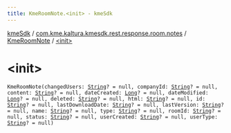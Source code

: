 ```yaml
---
title: KmeRoomNote.<init> - kmeSdk
---
```


[kmeSdk](../../index.html) / [com.kme.kaltura.kmesdk.rest.response.room.notes](../index.html) / [KmeRoomNote](index.html) / [&lt;init&gt;](./-init-.html)

# &lt;init&gt;

`KmeRoomNote(changedUsers: `[`String`](https://kotlinlang.org/api/latest/jvm/stdlib/kotlin/-string/index.html)`? = null, companyId: `[`String`](https://kotlinlang.org/api/latest/jvm/stdlib/kotlin/-string/index.html)`? = null, content: `[`String`](https://kotlinlang.org/api/latest/jvm/stdlib/kotlin/-string/index.html)`? = null, dateCreated: `[`Long`](https://kotlinlang.org/api/latest/jvm/stdlib/kotlin/-long/index.html)`? = null, dateModified: `[`Long`](https://kotlinlang.org/api/latest/jvm/stdlib/kotlin/-long/index.html)`? = null, deleted: `[`String`](https://kotlinlang.org/api/latest/jvm/stdlib/kotlin/-string/index.html)`? = null, html: `[`String`](https://kotlinlang.org/api/latest/jvm/stdlib/kotlin/-string/index.html)`? = null, id: `[`String`](https://kotlinlang.org/api/latest/jvm/stdlib/kotlin/-string/index.html)`? = null, lastDownloadDate: `[`String`](https://kotlinlang.org/api/latest/jvm/stdlib/kotlin/-string/index.html)`? = null, lastVersion: `[`String`](https://kotlinlang.org/api/latest/jvm/stdlib/kotlin/-string/index.html)`? = null, name: `[`String`](https://kotlinlang.org/api/latest/jvm/stdlib/kotlin/-string/index.html)`? = null, type: `[`String`](https://kotlinlang.org/api/latest/jvm/stdlib/kotlin/-string/index.html)`? = null, roomId: `[`String`](https://kotlinlang.org/api/latest/jvm/stdlib/kotlin/-string/index.html)`? = null, status: `[`String`](https://kotlinlang.org/api/latest/jvm/stdlib/kotlin/-string/index.html)`? = null, userCreated: `[`String`](https://kotlinlang.org/api/latest/jvm/stdlib/kotlin/-string/index.html)`? = null, userType: `[`String`](https://kotlinlang.org/api/latest/jvm/stdlib/kotlin/-string/index.html)`? = null)`